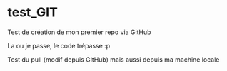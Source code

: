 # test_GIT
Test de création de mon premier repo via GitHub	

La ou je passe, le code trépasse :p

Test du pull (modif depuis GitHub)
mais aussi depuis ma machine locale 
